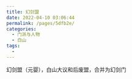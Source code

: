 ```yaml
---
title: 幻剑盟
date: 2022-04-10 03:06:44
permalink: /pages/5dfb2e/
categories:
  - 门派与人物
  - 白山
tags:
  - 
---
```

幻剑盟（元婴），白山大议和后废盟，合并为幻剑门

